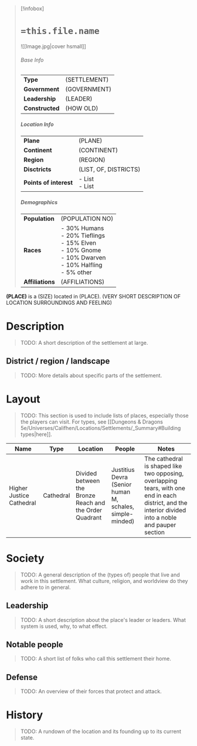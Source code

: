 > [!infobox]  
> # `=this.file.name`
> ![[Image.jpg|cover hsmall]]  
> ###### Base Info
> | | |  
> |---|---|  
> | **Type** | (SETTLEMENT) |
> | **Government** | (GOVERNMENT) |
> | **Leadership** | (LEADER) |
> | **Constructed** | (HOW OLD) | 
> ##### Location Info
> | | |  
> |---|---|  
> | **Plane** | (PLANE) |
> | **Continent** | (CONTINENT) |
> | **Region** | (REGION) |
> | **Disctricts** | (LIST, OF, DISTRICTS) |
> | **Points of interest** | - List<br>- List |
> ##### Demographics
> | | |  
> |---|---|  
> | **Population** | (POPULATION NO) |
> | **Races** | - 30% Humans<br>- 20% Tieflings<br>- 15% Elven<br>- 10% Gnome<br>- 10% Dwarven<br>- 10% Halfling<br>- 5% other |
> | **Affiliations** | (AFFILIATIONS) |

**(PLACE)** is a (SIZE) located in (PLACE). (VERY SHORT DESCRIPTION OF LOCATION SURROUNDINGS AND FEELING)
# Description
>TODO: A short description of the settlement at large.
## District / region / landscape
>TODO: More details about specific parts of the settlement.
# Layout
>TODO: This section is used to include lists of places, especially those the players can visit. For types, see [[Dungeons & Dragons 5e/Universes/Califhen/Locations/Settlements/_Summary#Building types|here]]. 

| Name                     | Type      | Location                                                | People                                                   | Notes                                                                                                                                                 |
| ------------------------ | --------- | ------------------------------------------------------- | -------------------------------------------------------- | ----------------------------------------------------------------------------------------------------------------------------------------------------- |
| Higher Justice Cathedral | Cathedral | Divided between the Bronze Reach and the Order Quadrant | Justitius Devra (Senior human M, schales, simple-minded) | The cathedral is shaped like two opposing, overlapping tears, with one end in each district, and the interior divided into a noble and pauper section | 
# Society
>TODO: A general description of the (types of) people that live and work in this settlement. What culture, religion, and worldview do they adhere to in general.
## Leadership
>TODO: A short description about the place's leader or leaders. What system is used, why, to what effect.
## Notable people
>TODO: A short list of folks who call this settlement their home. 
## Defense
>TODO: An overview of their forces that protect and attack.
# History
>TODO: A rundown of the location and its founding up to its current state.


